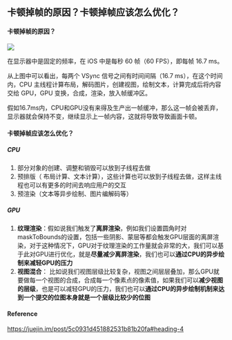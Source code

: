 ## 卡顿掉帧的原因？卡顿掉帧应该怎么优化？

#### 卡顿掉帧的原因？

![](https://github.com/RayJiang16/Swift-Review/blob/master/Image/UI/screen-fps.png)

在显示器中是固定的频率，在 iOS 中是每秒 60 帧（60 FPS），即每帧 16.7 ms。

从上图中可以看出，每两个 VSync 信号之间有时间间隔（16.7 ms），在这个时间内，CPU 主线程计算布局，解码图片，创建视图，绘制文本，计算完成后将内容交给 GPU，GPU 变换，合成，渲染，放入帧缓冲区。

假如16.7ms内，CPU和GPU没有来得及生产出一帧缓冲，那么这一帧会被丢弃，显示器就会保持不变，继续显示上一帧内容，这就将导致导致画面卡顿。



#### 卡顿掉帧应该怎么优化？

##### CPU

1. 部分对象的创建、调整和销毁可以放到子线程去做
2. 预排版（ 布局计算、文本计算），这些计算也可以放到子线程去做，这样主线程也可以有更多的时间去响应用户的交互
3. 预渲染（文本等异步绘制、图片编解码等）

##### GPU

1. **纹理渲染**：假如说我们触发了**离屏渲染**，例如我们设置圆角时对maskToBounds的设置，包括一些阴影、蒙层等都会触发GPU层面的离屏渲染，对于这种情况下，GPU对于纹理渲染的工作量就会非常的大，我们可以基于此对GPU进行优化，就是**尽量减少离屏渲染**，我们也可以**通过CPU的异步绘制来减轻GPU的压力**
2. **视图混合**： 比如说我们视图层级比较复杂，视图之间层层叠加，那么GPU就要做每一个视图的合成，合成每一个像素点的像素值，如果我们可以**减少视图的层级**，也是可以减轻GPU的压力，我们也可以**通过CPU的异步绘制机制来达到一个提交的位图本身就是一个层级比较少的位图**



#### Reference

https://juejin.im/post/5c0931d451882531b81b20fa#heading-4